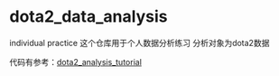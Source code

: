 # dota2_data_analysis
individual practice
这个仓库用于个人数据分析练习
分析对象为dota2数据

代码有参考：<a href="https://github.com/dota2heqiuzhi/dota2_analysis_tutorial">dota2_analysis_tutorial</a>
